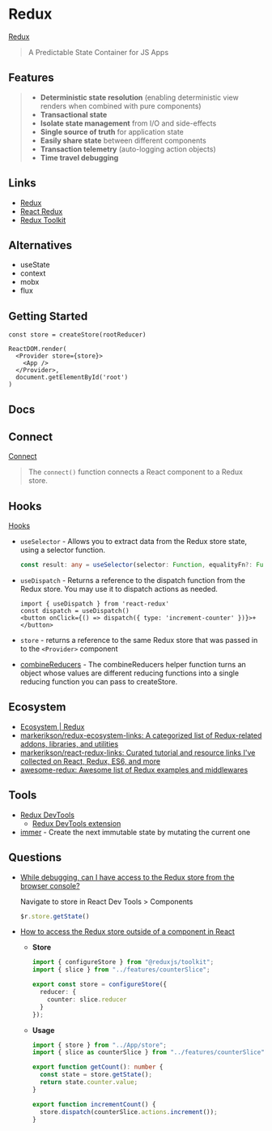 # Redux

[Redux](https://redux.js.org/)

> A Predictable State Container for JS Apps

## Features

> * **Deterministic state resolution** (enabling deterministic view renders when combined with pure components)
> * **Transactional state**
> * **Isolate state management** from I/O and side-effects
> * **Single source of truth** for application state
> * **Easily share state** between different components
> * **Transaction telemetry** (auto-logging action objects)
> * **Time travel debugging**

## Links

* [Redux](https://redux.js.org)
* [React Redux](https://react-redux.js.org/)
* [Redux Toolkit](https://redux-toolkit.js.org/)

## Alternatives

* useState
* context
* mobx
* flux

## Getting Started

```tsx
const store = createStore(rootReducer)

ReactDOM.render(
  <Provider store={store}>
    <App />
  </Provider>,
  document.getElementById('root')
)
```


## Docs

## Connect

[Connect](https://react-redux.js.org/api/connect)

> The `connect()` function connects a React component to a Redux store.

## Hooks

[Hooks](https://react-redux.js.org/api/hooks)

* `useSelector` - Allows you to extract data from the Redux store state, using a selector function.

  ```ts
  const result: any = useSelector(selector: Function, equalityFn?: Function)
  ```

* `useDispatch` - Returns a reference to the dispatch function from the Redux store. You may use it to dispatch actions as needed.

  ```tsx
  import { useDispatch } from 'react-redux'
  const dispatch = useDispatch()
  <button onClick={() => dispatch({ type: 'increment-counter' })}>+</button>
  ```

* `store` - returns a reference to the same Redux store that was passed in to the `<Provider>` component

* [combineReducers](https://redux.js.org/api/combinereducers) - The combineReducers helper function turns an object whose values are different reducing functions into a single reducing function you can pass to createStore.

## Ecosystem

* [Ecosystem | Redux](https://redux.js.org/introduction/ecosystem)
* [markerikson/redux-ecosystem-links: A categorized list of Redux-related addons, libraries, and utilities](https://github.com/markerikson/redux-ecosystem-links)
* [markerikson/react-redux-links: Curated tutorial and resource links I've collected on React, Redux, ES6, and more](https://github.com/markerikson/react-redux-links)
* [awesome-redux: Awesome list of Redux examples and middlewares](https://github.com/xgrommx/awesome-redux)

## Tools

* [Redux DevTools](https://chrome.google.com/webstore/detail/redux-devtools/lmhkpmbekcpmknklioeibfkpmmfibljd)
  * [Redux DevTools extension](https://github.com/zalmoxisus/redux-devtools-extension#usage)
* [immer](https://github.com/immerjs/immer) - Create the next immutable state by mutating the current one

## Questions

* [While debugging, can I have access to the Redux store from the browser console?](https://stackoverflow.com/q/34373462/1366033)

  Navigate to store in React Dev Tools > Components

  ```js
  $r.store.getState()
  ```


* [How to access the Redux store outside of a component in React](https://stackoverflow.com/a/68249283/1366033)

  * **Store**

    ```ts
    import { configureStore } from "@reduxjs/toolkit";
    import { slice } from "../features/counterSlice";

    export const store = configureStore({
      reducer: {
        counter: slice.reducer
      }
    });
    ```


  * **Usage**

    ```ts
    import { store } from "../App/store";
    import { slice as counterSlice } from "../features/counterSlice";

    export function getCount(): number {
      const state = store.getState();
      return state.counter.value;
    }

    export function incrementCount() {
      store.dispatch(counterSlice.actions.increment());
    }
    ```

